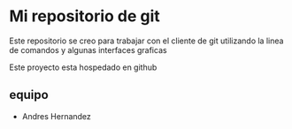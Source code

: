 # Mi repositorio de git

Este repositorio se creo para trabajar con el cliente de git utilizando la linea de comandos y algunas interfaces graficas

Este proyecto esta hospedado en github

equipo
------

+ Andres Hernandez